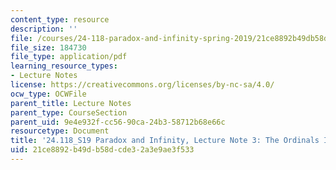 ```yaml
---
content_type: resource
description: ''
file: /courses/24-118-paradox-and-infinity-spring-2019/21ce8892b49db58dcde32a3e9ae3f533_MIT24_118S19_LecNote3.pdf
file_size: 184730
file_type: application/pdf
learning_resource_types:
- Lecture Notes
license: https://creativecommons.org/licenses/by-nc-sa/4.0/
ocw_type: OCWFile
parent_title: Lecture Notes
parent_type: CourseSection
parent_uid: 9e4e932f-cc56-90ca-24b3-58712b68e66c
resourcetype: Document
title: '24.118_S19 Paradox and Infinity, Lecture Note 3: The Ordinals I'
uid: 21ce8892-b49d-b58d-cde3-2a3e9ae3f533
---
```

